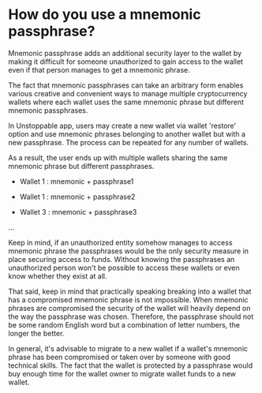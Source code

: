 # How do you use a mnemonic passphrase?

Mnemonic passphrase adds an additional security layer to the wallet by making it difficult for someone unauthorized to gain access to the wallet even if that person manages to get a mnemonic phrase.

The fact that mnemonic passphrases can take an arbitrary form enables various creative and convenient ways to manage multiple cryptocurrency wallets where each wallet uses the same mnemonic phrase but different mnemonic passphrases.

In Unstoppable app, users may create a new wallet via wallet 'restore' option and use mnemonic phrases belonging to another wallet but with a new passphrase. The process can be repeated for any number of wallets.

As a result, the user ends up with multiple wallets sharing the same mnemonic phrase but different passphrases.

- Wallet 1 : mnemonic + passphrase1


- Wallet 1 : mnemonic + passphrase2


- Wallet 3 : mnemonic + passphrase3

...


Keep in mind, if an unauthorized entity somehow manages to access mnemonic phrase the passphrases would be the only security measure in place securing access to funds. Without knowing the passphrases an unauthorized person won't be possible to access these wallets or even know whether they exist at all.

That said, keep in mind that practically speaking breaking into a wallet that has a compromised mnemonic phrase is not impossible. When mnemonic phrases are compromised the security of the wallet will heavily depend on the way the passphrase was chosen. Therefore, the passphrase should not be some random English word but a combination of letter numbers, the longer the better.

In general, it's advisable to migrate to a new wallet if a wallet's mnemonic phrase has been compromised or taken over by someone with good technical skills. The fact that the wallet is protected by a passphrase would buy enough time for the wallet owner to migrate wallet funds to a new wallet.


